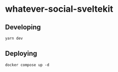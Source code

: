 # whatever-social-sveltekit

## Developing

```bash
yarn dev
```

## Deploying

`docker compose up -d`